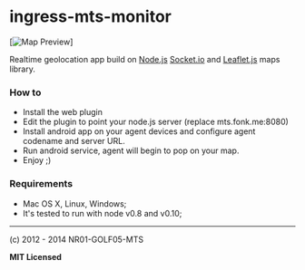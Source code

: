 # ingress-mts-monitor

[![Map Preview](http://i.imgur.com/sG7pOwB.png)]

Realtime geolocation app build on [Node.js](http://nodejs.org/) [Socket.io](http://socket.io/) and [Leaflet.js](http://leafletjs.com/) maps library.

### How to

- Install the web plugin
- Edit the plugin to point your node.js server (replace mts.fonk.me:8080)
- Install android app on your agent devices and configure agent codename and server URL.
- Run android service, agent will begin to pop on your map.
- Enjoy ;)

### Requirements

- Mac OS X, Linux, Windows;
- It's tested to run with node v0.8 and v0.10;

---

(c) 2012 - 2014 NR01-GOLF05-MTS

**MIT Licensed**
